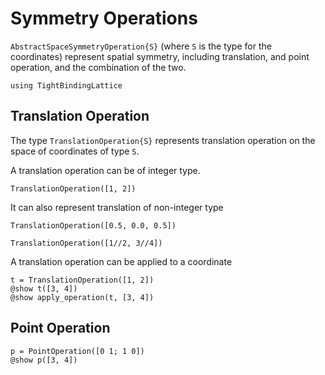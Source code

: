 # Symmetry Operations

`AbstractSpaceSymmetryOperation{S}` (where `S` is the type for the coordinates)
represent spatial symmetry, including translation, and point operation, and the
combination of the two.

```@setup tbl
using TightBindingLattice
```

## Translation Operation

The type `TranslationOperation{S}` represents translation operation on the space
of coordinates of type `S`.

A translation operation can be of integer type.
```@example tbl
TranslationOperation([1, 2])
```

It can also represent translation of non-integer type
```@example tbl
TranslationOperation([0.5, 0.0, 0.5])
```

```@example tbl
TranslationOperation([1//2, 3//4])
```

A translation operation can be applied to a coordinate
```@example tbl
t = TranslationOperation([1, 2])
@show t([3, 4])
@show apply_operation(t, [3, 4])
```

## Point Operation

```@example tbl
p = PointOperation([0 1; 1 0])
@show p([3, 4])
```